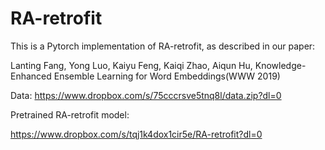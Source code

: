 # RA-retrofit

This is a Pytorch implementation of RA-retrofit, as described in our paper:

Lanting Fang, Yong Luo, Kaiyu Feng, Kaiqi Zhao, Aiqun Hu, Knowledge-Enhanced Ensemble Learning for Word Embeddings(WWW 2019)

Data: 
https://www.dropbox.com/s/75cccrsve5tnq8l/data.zip?dl=0

Pretrained RA-retrofit model:

https://www.dropbox.com/s/tqj1k4dox1cir5e/RA-retrofit?dl=0
